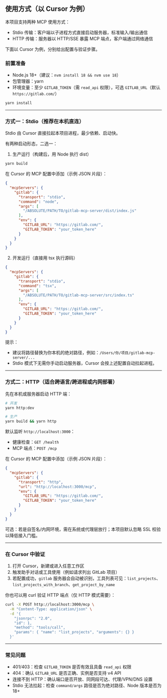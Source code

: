 ## 使用方式（以 Cursor 为例）

本项目支持两种 MCP 使用方式：

- Stdio 传输：客户端以子进程方式直接启动服务器，标准输入/输出通信
- HTTP 传输：服务器以 HTTP/SSE 暴露 MCP 端点，客户端通过网络通信

下面以 Cursor 为例，分别给出配置与验证步骤。

### 前置准备

- Node.js 18+（建议：`nvm install 18 && nvm use 18`）
- 包管理器：yarn
- 环境变量：至少 `GITLAB_TOKEN`（需 `read_api` 权限），可选 `GITLAB_URL`（默认 `https://gitlab.com/`）

```bash
yarn install
```

---

### 方式一：Stdio（推荐在本机直连）

Stdio 由 Cursor 直接拉起本项目进程，最少依赖、启动快。

有两种启动形态，二选一：

1) 生产运行（构建后，用 Node 执行 dist）

```bash
yarn build
```

在 Cursor 的 MCP 配置中添加（示例 JSON 片段）：

```json
{
  "mcpServers": {
    "gitlab": {
      "transport": "stdio",
      "command": "node",
      "args": [
        "/ABSOLUTE/PATH/TO/gitlab-mcp-server/dist/index.js"
      ],
      "env": {
        "GITLAB_URL": "https://gitlab.com/",
        "GITLAB_TOKEN": "your_token_here"
      }
    }
  }
}
```

2) 开发运行（直接用 tsx 执行源码）

```json
{
  "mcpServers": {
    "gitlab": {
      "transport": "stdio",
      "command": "tsx",
      "args": [
        "/ABSOLUTE/PATH/TO/gitlab-mcp-server/src/index.ts"
      ],
      "env": {
        "GITLAB_URL": "https://gitlab.com/",
        "GITLAB_TOKEN": "your_token_here"
      }
    }
  }
}
```

提示：

- 建议将路径替换为你本机的绝对路径，例如：`/Users/你/项目/gitlab-mcp-server/...`
- Stdio 模式下无需你手动启动服务器，Cursor 会按上述配置自动拉起进程。

---

### 方式二：HTTP（适合跨语言/跨进程或内网部署）

先在本机或服务器启动 HTTP 端：

```bash
# 开发
yarn http:dev

# 生产
yarn build && yarn http
```

默认监听 `http://localhost:3000`：

- 健康检查：`GET /health`
- MCP 端点：`POST /mcp`

在 Cursor 的 MCP 配置中添加（示例 JSON 片段）：

```json
{
  "mcpServers": {
    "gitlab": {
      "transport": "http",
      "url": "http://localhost:3000/mcp",
      "env": {
        "GITLAB_URL": "https://gitlab.com/",
        "GITLAB_TOKEN": "your_token_here"
      }
    }
  }
}
```

可选：若是自签名/内网环境，需在系统或代理层放行；本项目默认忽略 SSL 校验以降低接入门槛。

---

### 在 Cursor 中验证

1) 打开 Cursor，新建或进入任意工作区
2) 触发助手对话或工具使用（例如请求列出 GitLab 项目）
3) 若配置成功，`gitlab` 服务器会自动被识别，工具列表可见：`list_projects`、`list_projects_with_branch`、`get_project_by_name`

你也可以用 curl 验证 HTTP 端点（仅 HTTP 模式需要）：

```bash
curl -X POST http://localhost:3000/mcp \
  -H "Content-Type: application/json" \
  -d '{
    "jsonrpc": "2.0",
    "id": 1,
    "method": "tools/call",
    "params": { "name": "list_projects", "arguments": {} }
  }'
```

---

### 常见问题

- 401/403：检查 `GITLAB_TOKEN` 是否有效且具备 `read_api` 权限
- 404：确认 `GITLAB_URL` 是否正确、实例是否支持 v4 API
- 连接不到 HTTP：确认端口是否开放、同网段可达、代理/VPN/DNS 设置
- Stdio 无法拉起：检查 `command/args` 路径是否为绝对路径、Node 版本是否为 18+


